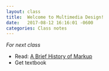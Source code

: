 ```yaml
---
layout: class
title:  Welcome to Multimedia Design!
date:   2017-08-12 16:16:01 -0600
categories: Class notes
---
```

*For next class*
- Read: [A Brief History of Markup](http://alistapart.com/article/a-brief-history-of-markup)
- Get textbook
